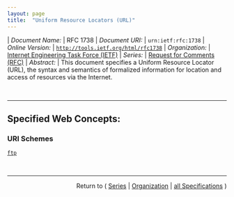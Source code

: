 ```yaml
---
layout: page
title:  "Uniform Resource Locators (URL)"
---
```


| *Document Name:* | RFC 1738
| *Document URI:* | `urn:ietf:rfc:1738`
| *Online Version:* | [`http://tools.ietf.org/html/rfc1738`](http://tools.ietf.org/html/rfc1738)
| *Organization:* | [Internet Engineering Task Force (IETF)](..  "List of specification series by this organization")
| *Series:* | [Request for Comments (RFC)](.  "List of specifications in this series")
| *Abstract:* | This document specifies a Uniform Resource Locator (URL), the syntax and semantics of formalized information for location and access of resources via the Internet.

<br/>
<hr/>

## Specified Web Concepts:

### URI Schemes

[`ftp`](/concepts/uri-scheme/ftp "The FTP URL scheme is used to designate files and directories on Internet hosts accessible using the FTP protocol.")



<br/>
<hr/>

<p style="text-align: right">Return to ( <a href="./">Series</a> | <a href="../">Organization</a> | <a href="../../">all Specifications</a> )</p>